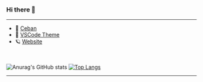 ### Hi there 👋
<hr>
<ul>
  <li>🎁  <a href="https://saweria.co/eskeydev">Ceban </a></li>
  <li>🎨  <a href="https://marketplace.visualstudio.com/items?itemName=Eskeyz.eskey-theme&ssr=false#overview">VSCode Theme</a></li>
  <li>🪐  <a href="https://eskeyz.github.io/">Website</a></li>
</ul>
<br>

![Anurag's GitHub stats](https://github-readme-stats.vercel.app/api?username=Eskeyz&show_icons=true&theme=radical)    [![Top Langs](https://github-readme-stats.vercel.app/api/top-langs/?username=Eskeyz&langs_count=8)](https://github.com/anuraghazra/github-readme-stats)
<hr>
